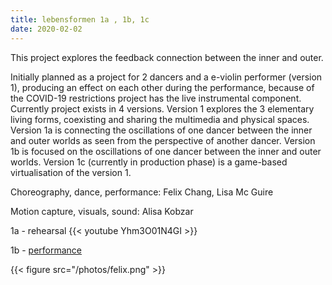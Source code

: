 ```yaml
---
title: lebensformen 1a , 1b, 1c
date: 2020-02-02
---
```


This project explores the feedback connection between the inner and outer.

Initially planned as a project for 2 dancers and a e-violin performer (version 1), producing an effect on each other during the performance, because of the COVID-19 restrictions project has the live instrumental component.
Currently project exists in 4 versions. 
Version 1 explores the 3 elementary living forms, coexisting and sharing the multimedia and physical spaces. Version 1a is connecting the oscillations of one dancer between the inner and outer worlds as seen from the perspective of another dancer.  Version 1b is focused on the oscillations of one dancer between the inner and outer worlds.
Version 1c (currently in production phase) is a game-based virtualisation of the version 1.

Choreography, dance, performance: Felix Chang, Lisa Mc Guire

Motion capture, visuals, sound: Alisa Kobzar

1a - rehearsal
{{< youtube Yhm3O01N4GI >}}

1b - [performance](https://vimeo.com/544515084#t=3237s)

{{< figure src="/photos/felix.png" >}}

 

